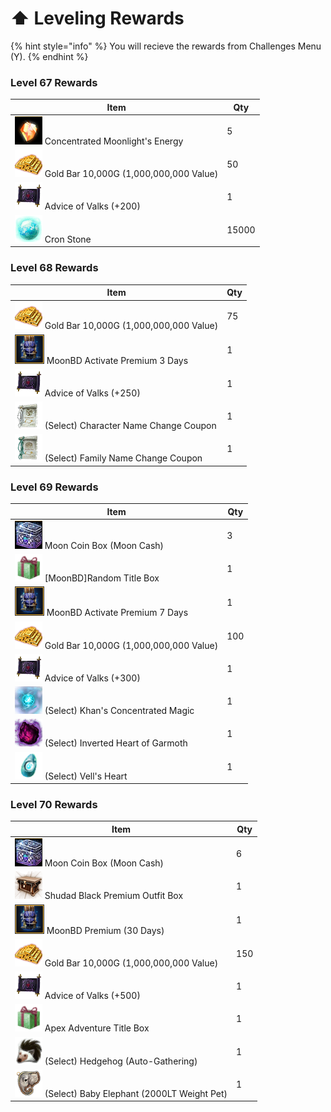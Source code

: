 # ⬆ Leveling Rewards

{% hint style="info" %}
You will recieve the rewards from Challenges Menu (Y).
{% endhint %}

### Level 67 Rewards

| Item                                                                                                                  | Qty   |
| --------------------------------------------------------------------------------------------------------------------- | ----- |
| <img src="../../.gitbook/assets/QQ截图20221102192008.png" alt="" data-size="line"> Concentrated Moonlight's Energy      | 5     |
| <img src="../../.gitbook/assets/00000008_special.png" alt="" data-size="line"> Gold Bar 10,000G (1,000,000,000 Value) | 50    |
| <img src="../../.gitbook/assets/00017800.png" alt="" data-size="line"> Advice of Valks (+200)                         | 1     |
| <img src="../../.gitbook/assets/00016080.png" alt="" data-size="line"> Cron Stone                                     | 15000 |

### Level 68 Rewards

| Item                                                                                                                  | Qty |
| --------------------------------------------------------------------------------------------------------------------- | --- |
| <img src="../../.gitbook/assets/00000008_special.png" alt="" data-size="line"> Gold Bar 10,000G (1,000,000,000 Value) | 75  |
| <img src="../../.gitbook/assets/QQ截图20221102190645.png" alt="" data-size="line"> MoonBD Activate Premium 3 Days       | 1   |
| <img src="../../.gitbook/assets/00017800.png" alt="" data-size="line"> Advice of Valks (+250)                         | 1   |
| <img src="../../.gitbook/assets/00017577.png" alt="" data-size="line"> (Select) Character Name Change Coupon          | 1   |
| <img src="../../.gitbook/assets/00017578.png" alt="" data-size="line"> (Select) Family Name Change Coupon             | 1   |

### Level 69 Rewards

| Item                                                                                                                  | Qty |
| --------------------------------------------------------------------------------------------------------------------- | --- |
| <img src="../../.gitbook/assets/QQ截图20221104234324.png" alt="" data-size="line"> Moon Coin Box (Moon Cash)            | 3   |
| <img src="../../.gitbook/assets/00045023.png" alt="" data-size="line"> \[MoonBD]Random Title Box                      | 1   |
| <img src="../../.gitbook/assets/QQ截图20221102190645.png" alt="" data-size="line"> MoonBD Activate Premium 7 Days       | 1   |
| <img src="../../.gitbook/assets/00000008_special.png" alt="" data-size="line"> Gold Bar 10,000G (1,000,000,000 Value) | 100 |
| <img src="../../.gitbook/assets/00017800.png" alt="" data-size="line"> Advice of Valks (+300)                         | 1   |
| <img src="../../.gitbook/assets/00045505.png" alt="" data-size="line"> (Select) Khan's Concentrated Magic             | 1   |
| <img src="../../.gitbook/assets/00009771.png" alt="" data-size="line"> (Select) Inverted Heart of Garmoth             | 1   |
| <img src="../../.gitbook/assets/00045332.png" alt="" data-size="line"> (Select) Vell's Heart                          | 1   |

### Level 70 Rewards

| Item                                                                                                                  | Qty |
| --------------------------------------------------------------------------------------------------------------------- | --- |
| <img src="../../.gitbook/assets/QQ截图20221104234324.png" alt="" data-size="line"> Moon Coin Box (Moon Cash)            | 6   |
| <img src="../../.gitbook/assets/00021003.png" alt="" data-size="line"> Shudad Black Premium Outfit Box                | 1   |
| <img src="../../.gitbook/assets/QQ截图20221102190645.png" alt="" data-size="line"> MoonBD Premium (30 Days)             | 1   |
| <img src="../../.gitbook/assets/00000008_special.png" alt="" data-size="line"> Gold Bar 10,000G (1,000,000,000 Value) | 150 |
| <img src="../../.gitbook/assets/00017800.png" alt="" data-size="line"> Advice of Valks (+500)                         | 1   |
| <img src="../../.gitbook/assets/00045023.png" alt="" data-size="line"> Apex Adventure Title Box                       | 1   |
| <img src="../../.gitbook/assets/00018082.png" alt="" data-size="line"> (Select) Hedgehog (Auto-Gathering)             | 1   |
| <img src="../../.gitbook/assets/00331004.png" alt="" data-size="line"> (Select) Baby Elephant (2000LT Weight Pet)     | 1   |
